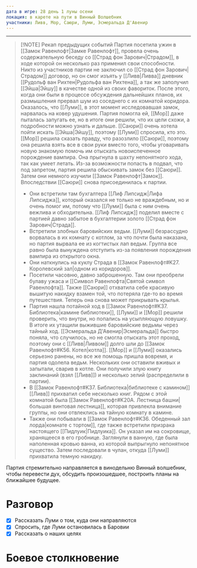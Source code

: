 ```yaml
---
дата в игре: 28 день 1 луны осени
локация: в карете на пути в Винный Волшебник
участники: Ливв, Мор, Саюри, Луми, Эсмеральда Д'Авенир
---
```


---

> [!NOTE] Рекап предыдущих событий
> Партия посетила ужин в [[Замок Равенлофт|Замке Равенлофт]], провела очень содержательную беседу со [[Страд фон Зарович|Страдом]], в ходе которой он несколько раз применил свои способности. Никто из участников партии не заключил со [[Страд фон Зарович|Страдом]] договор, но он смог изъять у [[Ливв|Ливва]] дневник [[Рудольф ван Рихтен|Рудольфа ван Рихтена]], а так же заполучил [[Эйша|Эйшу]] в качестве одной из своих фавориток. После этого, когда они были в процессе обсуждения дальнейших планов, их размышления прервал шум из соседнего с их комнатой коридора. Оказалось, что [[Луми]], в этот момент исследовавшая замок, нарвалась на ковер удушения. Партия помогла ей, [[Мор]] даже пыталась запугать ее, но в итоге они решили, что их цели схожи, а подробности можно узнать и дальше. [[Саюри]] очень хотела пойти искать [[Эйша|Эйшу]], поэтому [[Луми]] спросила, кто это. [[Мор]] решила сказать правду, что разозлило [[Саюри]], поэтому она решила взять все в свои руки вместо того, чтобы уговаривать новую знакомую помочь им отыскать новоиспеченное порождение вампира. Она прыгнула в шахту непонятного хода, так как умеет летать. Из-за возможности попасть в подвал, что под запретом, партия решила обыскивать замок без [[Саюри]].
> Затем они немного изучили [[Замок Равенлофт|Замок]]. Впоследствии [[Саюри]] снова присоединилась к партии.
> - Они встретили там бухгалтера [[Лиф Липсидж|Лифа Липсиджа]], который оказался не только не враждебным, но и очень помог им, потому что [[Луми]] была с ним очень вежлива и обходительна. [[Лиф Липсидж]] поделил вместе с партией давно забытое в бухгалтерии золото [[Страд фон Зарович|Страда]].
> - Встретили злобных баровийских ведьм. [[Луми]] безрассудно ворвалась в их комнату с котлом, за что почти была наказана, но партия вырвала ее из когтистых лап ведьм. Группа все равно была вынуждена отступить из-за появления порождения вампира из открытого окна.
> - Они наткнулись на куклу Страда в [[Замок Равенлофт#K27. Королевский зал|одном из коридоров]].
> - Посетили часовню, давно заброшенную. Там они преобрели булаву ужаса и [[Символ Равенлофта|Святой символ Равенлофта]]. Также [[Саюри]] отхватила себе красивую вышитую накидку взамен той, что потеряла где-то во время путешествия. Теперь она снова может прикрывать крылья.
> - Партия нашла потайной ход в [[Замок Равенлофт#K37. Библиотека|камине библиотеки]], [[Луми]] и [[Мор]] решили проверить, что внутри, но попались на усыпляющую ловушку. В итоге их утащили выжившие баровийские ведьмы через тайный ход. [[Эсмеральда Д'Авенир|Эсмеральда]] быстро поняла, что случилось, но не смогла отыскать этот проход, поэтому они с [[Ливв|Ливвом]] долго шли до [[Замок Равенлофт#K56. Котел|котла]]. [[Мор]] и [[Луми]] оказались серьезно ранены, но все же помощь пришла вовремя, и партия одолела ведьм. Нескольких они оставили вживых и запытали, сварив в котле. Они получили злую книгу заклинаний (взял [[Ливв]]) и несколько зелий (распределили в партии).
> - В [[Замок Равенлофт#K37. Библиотека|библиотеке с камином]] [[Ливв]] прихватил себе несколько книг. Рядом с этой комнатой была [[Замок Равенлофт#K20A. Лестница башни|большая винтовая лестница]], которая привлекла внимание группы, но они отвлеклись на тайную комнату в камине.
> - Также они побывали в [[Замок Равенлофт#K36. Обеденный зал лорда|комнате с тортом]], где также встретили призрака настоящего [[Пидлуик|Пидлуика]]. Он указал им на сокровище, хранящееся в его гробнице. Заглянули в ванную, где была наполенная кровью ванна, из которой выпрыгнуло непонятное существо. Затем последовали в чулан, откуда [[Луми]] прихватила темную накидку.

Партия стремительно направляется в винодельню Винный волшебник, чтобы перевести дух, обсудить произошедшее, построить планы на ближайшее будущее.
# Разговор
- [x] Рассказать Луми о том, куда они направляются
- [x] Спросить, где Луми остановилась в Баровии
- [x] Рассказать о наших целях

# Боевое столкновение

